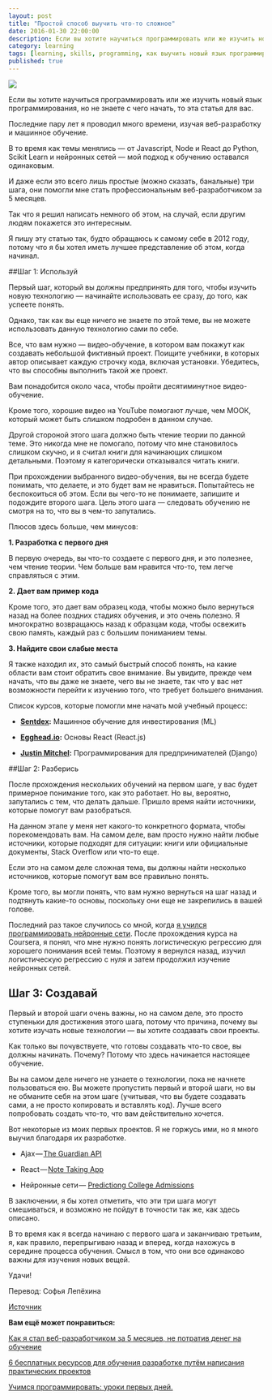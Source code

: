 ```yaml
---
layout: post
title: "Простой способ выучить что-то сложное"
date: 2016-01-30 22:00:00
description: Если вы хотите научиться программировать или же изучить новый язык программирования, но не знаете с чего начать, то эта статья для вас.
category: learning
tags: [learning, skills, programming, как выучить новый язык программирования, как научиться программировать, как легко выучить что-то новое, с чего начать при изучении программирования]
published: true
---
```


<img src="https://theasder.github.io/img/education.gif" class="img-responsive" /><br />

Если вы хотите научиться программировать или же изучить новый язык программирования, но не знаете с чего начать, то эта статья для вас.

<!-- more -->

Последние пару лет я проводил много времени, изучая веб-разработку и машинное обучение.

В то время как темы менялись &mdash; от Javascript, Node и React до Python, Scikit Learn и нейронных сетей &mdash; мой подход к обучению оставался одинаковым.

И даже если это всего лишь простые (можно сказать, банальные) три шага, они помогли мне стать профессиональным веб-разработчиком за 5 месяцев.

Так что я решил написать немного об этом, на случай, если другим людям покажется это интересным.

Я пишу эту статью так, будто обращаюсь к самому себе в 2012 году, потому что я бы хотел иметь лучшее представление об этом, когда начинал.

##Шаг 1: Используй 

Первый шаг, который вы должны предпринять для того, чтобы изучить новую технологию  &mdash; начинайте использовать ее сразу, до того, как успеете понять. 

Однако, так как вы еще ничего не знаете по этой теме, вы не можете использовать данную технологию сами по себе.

Все, что вам нужно &mdash; видео-обучение, в котором вам покажут как создавать небольшой фиктивный проект. Поищите учебники, в которых автор описывает каждую строчку кода, включая установки. Убедитесь, что вы способны выполнить такой же проект.

Вам понадобится около часа, чтобы пройти десятиминутное видео-обучение.

Кроме того, хорошие видео на YouTube помогают лучше, чем МООК, который может быть слишком подробен в данном случае.

Другой стороной этого шага должно быть чтение теории по данной теме. Это никогда мне не помогало, потому что мне становилось слишком скучно, и я считал книги для начинающих слишком детальными. Поэтому я категорически отказывался читать книги.

При прохождении выбранного видео-обучения, вы не всегда будете понимать, что делаете, и это будет вам не нравиться. Попытайтесь не беспокоиться об этом. Если вы чего-то не понимаете, запишите и подождите второго шага. Цель этого шага &mdash; следовать обучению не смотря на то, что вы в чем-то запутались.

Плюсов здесь больше, чем минусов:

**1.	Разработка с первого дня**

В первую очередь, вы что-то создаете с первого дня, и это полезнее, чем чтение теории.  Чем больше вам нравится что-то, тем легче справляться с этим.

**2.	Дает вам пример кода**

Кроме того, это дает вам образец кода, чтобы можно было вернуться назад на более поздних стадиях обучения, и это очень полезно. Я многократно возвращаюсь назад к образцам кода, чтобы освежить свою память, каждый раз с большим пониманием темы.

**3.	Найдите свои слабые места**

Я также находил их, это самый быстрый способ понять, на какие области вам стоит обратить свое внимание. Вы увидите, прежде чем начать, что вы даже не знаете, чего вы не знаете, так что у вас нет возможности перейти к изучению того, что требует большего внимания. 

Список курсов, которые помогли мне начать мой учебный процесс:

* **[Sentdex]( https://www.youtube.com/playlist?list=PLQVvvaa0QuDd0flgGphKCej-9jp-QdzZ3):** Машинное обучение для инвестирования (ML)

* **[Egghead.io]( https://twitter.com/eggheadio):** Основы React (React.js)

* **[ Justin Mitchel]( https://www.codingforentrepreneurs.com/):** Программирования для предпринимателей (Django)

##Шаг 2: Разберись

После прохождения нескольких обучений на первом шаге, у вас будет примерное понимание того, как это работает. Но вы, вероятно, запутались с тем, что делать дальше. Пришло время найти источники, которые помогут вам разобраться.

На данном этапе у меня нет какого-то конкретного формата, чтобы порекомендовать вам. На самом деле, вам просто нужно найти любые источники, которые подходят для ситуации: книги или официальные документы, Stack Overflow или что-то еще.

Если это на самом деле сложная тема, вы должны найти  несколько источников, которые помогут вам все правильно понять.

Кроме того, вы могли понять, что вам нужно вернуться на шаг назад и подтянуть какие-то основы, поскольку они еще не закрепились в вашей голове.

Последний раз такое случилось со мной, когда [я учился программировать нейронные сети]( https://medium.com/learning-new-stuff/how-to-learn-neural-networks-758b78f2736e#.7ixw1i8zq). После прохождения курса на Coursera, я понял, что мне нужно понять логистическую регрессию для хорошего понимания всей темы. Поэтому я вернулся назад, изучил логистическую регрессию с нуля и затем продолжил изучение нейронных сетей. 

## Шаг 3: Создавай

Первый и второй шаги очень важны, но на самом деле, это просто ступеньки для достижения этого шага, потому что причина, почему вы хотите изучать новые технологии &mdash; вы хотите создавать свои проекты.

Как только вы почувствуете, что готовы создавать что-то свое, вы должны начинать. Почему? Потому что здесь начинается настоящее обучение.

Вы на самом деле ничего не узнаете о технологии, пока не начнете пользоваться ею. Вы можете пропустить первый и второй шаги, но вы не обманите себя на этом шаге (учитывая, что вы будете создавать сами, а не просто копировать и вставлять код). Лучше всего попробовать создать что-то, что вам действительно хочется.

Вот некоторые из моих первых проектов. Я не горжусь ими, но я много выучил благодаря их разработке. 

* Ajax &mdash; [The Guardian API]( https://github.com/foundry-matrix/The-Guardian)

* React &mdash; [Note Taking App]( https://github.com/foundry-matrix/NoteTakingApp)

* Нейронные сети &mdash; [Predictiong College Admissions]( https://github.com/perborgen/NeuralNetworkNoob)

В заключении, я бы хотел отметить, что эти три шага могут смешиваться, и возможно не пойдут в точности так же, как здесь описано. 

В то время как я всегда начинаю с первого шага и заканчиваю третьим, я, как правило, перепрыгиваю назад и вперед, когда нахожусь в середине процесса обучения. Смысл в том, что они все одинаково важны для изучения новых вещей.

Удачи!


Перевод: Софья Лепёхина

[Источник](https://medium.com/learning-new-stuff/a-simple-technique-to-learn-hard-stuff-ffaa7879bf7c#.zamkw2ypn)

**Вам ещё может понравиться:**

[Как я стал веб-разработчиком за 5 месяцев, не потратив денег на обучение](http://theasder.github.io/job/2016/01/27/how-I-became-a-web-developer-in-5-months.html)

[6 бесплатных ресурсов для обучения разработке путём написания практических проектов](http://theasder.github.io/learning/2016/01/25/6-online-resources-for-learning-programming.html)

[Учимся программировать: уроки первых дней.](http://theasder.github.io/learning/2016/01/19/learning-to-code-lessons-from-my-early-days.html)

